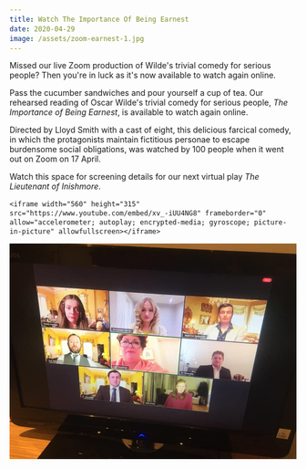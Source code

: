 ```yaml
---
title: Watch The Importance Of Being Earnest
date: 2020-04-29
image: /assets/zoom-earnest-1.jpg
---
```

Missed our live Zoom production of Wilde's trivial comedy for serious people? Then you're in luck as it's now available to watch again online.

Pass the cucumber sandwiches and pour yourself a cup of tea. Our rehearsed reading of Oscar Wilde's trivial comedy for serious people, *The Importance of Being Earnest*, is available to watch again online. 

Directed by Lloyd Smith with a cast of eight, this delicious farcical comedy, in which the protagonists maintain fictitious personae to escape burdensome social obligations, was watched by 100 people when it went out on Zoom on 17 April.

Watch this space for screening details for our next virtual play *The Lieutenant of Inishmore*.

```
<iframe width="560" height="315" src="https://www.youtube.com/embed/xv_-iUU4NG8" frameborder="0" allow="accelerometer; autoplay; encrypted-media; gyroscope; picture-in-picture" allowfullscreen></iframe>
```



![](/assets/zoom-earnest-1.jpg)